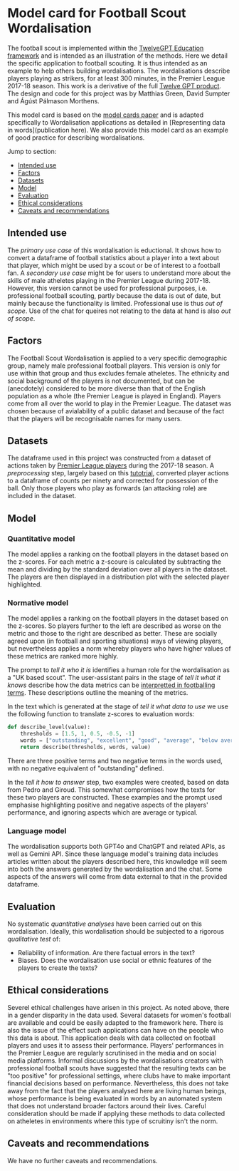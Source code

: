 # Model card for Football Scout Wordalisation

The football scout is implemented within the [TwelveGPT Education framework](https://github.com/soccermatics/twelve-gpt-educational) and
is intended as an illustration of the methods. Here we detail the specific application to football scouting. It is thus intended as an example to help others building wordalisations. The wordalisations describe players playing as strikers, for at least 300 minutes, in the Premier League 2017-18 season. This work is a derivative of the full [Twelve GPT product](https://twelve.football). The design and code for this project was by Matthias Green, David Sumpter and Ágúst Pálmason Morthens. 

This model card is based on the [model cards paper](https://arxiv.org/abs/1810.03993) and is adapted specifically to Wordalisation applications as detailed in [Representing data in words](publication here). We also provide this model card as an example of 
good practice for describing wordalisations.

Jump to section:

- [Intended use](#intended-use)
- [Factors](#factors)
- [Datasets](#dataset)
- [Model](#model)
- [Evaluation](#evaluation)
- [Ethical considerations](#ethical-considerations)
- [Caveats and recommendations](#caveats-and-recommendations)

## Intended use

The *primary use case* of this wordalisation is eductional. It shows how to convert a dataframe of football statistics about a player into a text about that player, which might be used by a scout or be of interest to a football fan. A *secondary use case* might be for users to understand more about the skills of male atheletes playing in the Premier League during 2017-18. However, this version cannot be used for professional purposes, i.e. professional football scouting, partly because the data is out of date, but mainly because the functionality is limited. Professional use is thus *out of scope*. Use of the chat for queires not relating to the data at hand is also *out of scope*. 

## Factors

The Football Scout Wordalisation is applied to a very specific demographic group, namely male professional football players. This version is only for use within that group and thus excludes female atheletes. The ethnicity and social background of the players is not documented, but can be (anecdotely) considered to be more diverse than that of the English population as a whole (the Premier League is played in England). Players come from all over the world to play in the Premier League. The dataset was chosen because of avialability of a public dataset and because of the fact that the players will be recognisable names for many users. 

## Datasets

The dataframe used in this project was constructed from a dataset of actions taken by [Premier League players](https://figshare.com/collections/Soccer_match_event_dataset/4415000/2) during the 2017-18 season. A *preprocessing* step, largely based on this [tutotrial](https://soccermatics.readthedocs.io/en/latest/lesson3/ScoutingPlayers.html), converted player actions to a dataframe of counts per ninety and corrected for possession of the ball. Only those players who play as forwards (an attacking role) are included in the dataset.

## Model

### Quantitative model

The model applies a ranking on the football players in the dataset based on the z-scores. For each metric a z-scoure is calculated by 
subtracting the mean and dividing by the standard deviation over all players in the dataset. The players are then displayed in a distribution
plot with the selected player highlighted. 

### Normative model

The model applies a ranking on the football players in the dataset based on the z-scores. So players further to the left are described as worse on the metric and those to the right are described as better. These are socially agreed upon (in football and sporting situations) ways of viewing players, but nevertheless applies a norm whereby players who have higher values of these metrics are ranked more highly. 

The prompt to *tell it who it is* identifies a human role for the wordalisation as a "UK based scout". The user-assistant pairs in the stage of *tell it what it knows* describe how the data metrics can be [interpretted in footballing terms](https://github.com/soccermatics/twelve-gpt-educational/blob/main/data/describe/Forward.xlsx). These descriptions outline the meaning of the metrics.

In the text which is generated at the stage of *tell it what data to use* we use the following function to translate z-scores to evaluation words:
```python
def describe_level(value):
    thresholds = [1.5, 1, 0.5, -0.5, -1]
    words = ["outstanding", "excellent", "good", "average", "below average", "poor"]
    return describe(thresholds, words, value)
```
There are three positive terms and two negative terms in the words used, with no negative equivalent of "outstanding" defined. 

In the *tell it how to answer* step, two examples were created, based on data from Pedro and Giroud. This somewhat compromises how the texts for these two players are constructed. These examples and the prompt used emphasise highlighting positive and negative aspects of the players' performance, and ignoring aspects which are average or typical.

### Language model

The wordalisation supports both GPT4o and ChatGPT and related APIs, as well as Gemini API. Since these language model's training data includes articles written about the players described here, this knowledge will seem into both the answers generated by the wordalisation and the chat. Some aspects of the answers will come from data external to that in the provided dataframe.

## Evaluation

No systematic *quantitative analyses* have been carried out on this wordalisation. Ideally, this wordalisation should be subjected to a rigorous *qualitative test* of:
- Reliability of information. Are there factual errors in the text?
- Biases. Does the wordalisation use social or ethnic features of the players to create the texts?

## Ethical considerations

Severel ethical challenges have arisen in this project. As noted above, there in a gender disparity in the data used. Several datasets for women's football are available and could be easily adapted to the framework here. There is also the issue of the effect such applications can have on the people who this data is about. This application deals with data collected on football players and uses it to assess their performance. Players' performances in the Premier League are regularly scrutinised in the media and on social media platforms. Informal discussions by the wordalisations creators with professional football scouts have suggested that the resulting texts can be "too positive" for professional settings, where clubs have to make important financial decisions based on performance. Nevertheless, this does not take away from the fact that the players analysed here are living human beings, whose performance is being evaluated in words by an automated system that does not understand broader factors around their lives. Careful consideration should be made if applying these methods to data collected on atheletes in environments where this type of scruitiny isn't the norm.

## Caveats and recommendations

We have no further caveats and recommendations.

